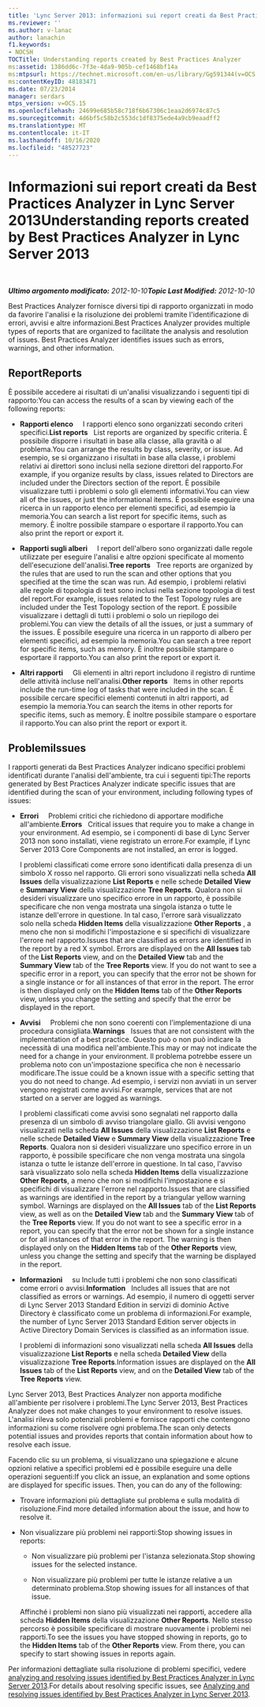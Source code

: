 ```yaml
---
title: 'Lync Server 2013: informazioni sui report creati da Best Practices Analyzer'
ms.reviewer: ''
ms.author: v-lanac
author: lanachin
f1.keywords:
- NOCSH
TOCTitle: Understanding reports created by Best Practices Analyzer
ms:assetid: 1386dd6c-7f3e-4da9-905b-cef1468bf14a
ms:mtpsurl: https://technet.microsoft.com/en-us/library/Gg591344(v=OCS.15)
ms:contentKeyID: 48183471
ms.date: 07/23/2014
manager: serdars
mtps_version: v=OCS.15
ms.openlocfilehash: 24699e685b58c718f6b67306c1eaa2d6974c87c5
ms.sourcegitcommit: 4d6bf5c58b2c553dc1df8375ede4a9cb9eaadff2
ms.translationtype: MT
ms.contentlocale: it-IT
ms.lasthandoff: 10/16/2020
ms.locfileid: "48527723"
---
```

# <a name="understanding-reports-created-by-best-practices-analyzer-in-lync-server-2013"></a><span data-ttu-id="33100-102">Informazioni sui report creati da Best Practices Analyzer in Lync Server 2013</span><span class="sxs-lookup"><span data-stu-id="33100-102">Understanding reports created by Best Practices Analyzer in Lync Server 2013</span></span>

<div data-xmlns="http://www.w3.org/1999/xhtml">

<div class="topic" data-xmlns="http://www.w3.org/1999/xhtml" data-msxsl="urn:schemas-microsoft-com:xslt" data-cs="https://msdn.microsoft.com/">

<div data-asp="https://msdn2.microsoft.com/asp">



</div>

<div id="mainSection">

<div id="mainBody">

<span> </span>

<span data-ttu-id="33100-103">_**Ultimo argomento modificato:** 2012-10-10_</span><span class="sxs-lookup"><span data-stu-id="33100-103">_**Topic Last Modified:** 2012-10-10_</span></span>

<span data-ttu-id="33100-p101">Best Practices Analyzer fornisce diversi tipi di rapporto organizzati in modo da favorire l'analisi e la risoluzione dei problemi tramite l'identificazione di errori, avvisi e altre informazioni.</span><span class="sxs-lookup"><span data-stu-id="33100-p101">Best Practices Analyzer provides multiple types of reports that are organized to facilitate the analysis and resolution of issues. Best Practices Analyzer identifies issues such as errors, warnings, and other information.</span></span>

<div>

## <a name="reports"></a><span data-ttu-id="33100-106">Report</span><span class="sxs-lookup"><span data-stu-id="33100-106">Reports</span></span>

<span data-ttu-id="33100-107">È possibile accedere ai risultati di un'analisi visualizzando i seguenti tipi di rapporto:</span><span class="sxs-lookup"><span data-stu-id="33100-107">You can access the results of a scan by viewing each of the following reports:</span></span>

  - <span data-ttu-id="33100-108">**Rapporti elenco**     I rapporti elenco sono organizzati secondo criteri specifici.</span><span class="sxs-lookup"><span data-stu-id="33100-108">**List reports**   List reports are organized by specific criteria.</span></span> <span data-ttu-id="33100-109">È possibile disporre i risultati in base alla classe, alla gravità o al problema.</span><span class="sxs-lookup"><span data-stu-id="33100-109">You can arrange the results by class, severity, or issue.</span></span> <span data-ttu-id="33100-110">Ad esempio, se si organizzano i risultati in base alla classe, i problemi relativi ai direttori sono inclusi nella sezione direttori del rapporto.</span><span class="sxs-lookup"><span data-stu-id="33100-110">For example, if you organize results by class, issues related to Directors are included under the Directors section of the report.</span></span> <span data-ttu-id="33100-111">È possibile visualizzare tutti i problemi o solo gli elementi informativi.</span><span class="sxs-lookup"><span data-stu-id="33100-111">You can view all of the issues, or just the informational items.</span></span> <span data-ttu-id="33100-112">È possibile eseguire una ricerca in un rapporto elenco per elementi specifici, ad esempio la memoria.</span><span class="sxs-lookup"><span data-stu-id="33100-112">You can search a list report for specific items, such as memory.</span></span> <span data-ttu-id="33100-113">È inoltre possibile stampare o esportare il rapporto.</span><span class="sxs-lookup"><span data-stu-id="33100-113">You can also print the report or export it.</span></span>

  - <span data-ttu-id="33100-114">**Rapporti sugli alberi**     I report dell'albero sono organizzati dalle regole utilizzate per eseguire l'analisi e altre opzioni specificate al momento dell'esecuzione dell'analisi.</span><span class="sxs-lookup"><span data-stu-id="33100-114">**Tree reports**   Tree reports are organized by the rules that are used to run the scan and other options that you specified at the time the scan was run.</span></span> <span data-ttu-id="33100-115">Ad esempio, i problemi relativi alle regole di topologia di test sono inclusi nella sezione topologia di test del report.</span><span class="sxs-lookup"><span data-stu-id="33100-115">For example, issues related to the Test Topology rules are included under the Test Topology section of the report.</span></span> <span data-ttu-id="33100-116">È possibile visualizzare i dettagli di tutti i problemi o solo un riepilogo dei problemi.</span><span class="sxs-lookup"><span data-stu-id="33100-116">You can view the details of all the issues, or just a summary of the issues.</span></span> <span data-ttu-id="33100-117">È possibile eseguire una ricerca in un rapporto di albero per elementi specifici, ad esempio la memoria.</span><span class="sxs-lookup"><span data-stu-id="33100-117">You can search a tree report for specific items, such as memory.</span></span> <span data-ttu-id="33100-118">È inoltre possibile stampare o esportare il rapporto.</span><span class="sxs-lookup"><span data-stu-id="33100-118">You can also print the report or export it.</span></span>

  - <span data-ttu-id="33100-119">**Altri rapporti**     Gli elementi in altri report includono il registro di runtime delle attività incluse nell'analisi.</span><span class="sxs-lookup"><span data-stu-id="33100-119">**Other reports**   Items in other reports include the run-time log of tasks that were included in the scan.</span></span> <span data-ttu-id="33100-120">È possibile cercare specifici elementi contenuti in altri rapporti, ad esempio la memoria.</span><span class="sxs-lookup"><span data-stu-id="33100-120">You can search the items in other reports for specific items, such as memory.</span></span> <span data-ttu-id="33100-121">È inoltre possibile stampare o esportare il rapporto.</span><span class="sxs-lookup"><span data-stu-id="33100-121">You can also print the report or export it.</span></span>

</div>

<div>

## <a name="issues"></a><span data-ttu-id="33100-122">Problemi</span><span class="sxs-lookup"><span data-stu-id="33100-122">Issues</span></span>

<span data-ttu-id="33100-123">I rapporti generati da Best Practices Analyzer indicano specifici problemi identificati durante l'analisi dell'ambiente, tra cui i seguenti tipi:</span><span class="sxs-lookup"><span data-stu-id="33100-123">The reports generated by Best Practices Analyzer indicate specific issues that are identified during the scan of your environment, including following types of issues:</span></span>

  - <span data-ttu-id="33100-124">**Errori**     Problemi critici che richiedono di apportare modifiche all'ambiente.</span><span class="sxs-lookup"><span data-stu-id="33100-124">**Errors**   Critical issues that require you to make a change in your environment.</span></span> <span data-ttu-id="33100-125">Ad esempio, se i componenti di base di Lync Server 2013 non sono installati, viene registrato un errore.</span><span class="sxs-lookup"><span data-stu-id="33100-125">For example, if Lync Server 2013 Core Components are not installed, an error is logged.</span></span>

    <span data-ttu-id="33100-p106">I problemi classificati come errore sono identificati dalla presenza di un simbolo X rosso nel rapporto. Gli errori sono visualizzati nella scheda **All Issues** della visualizzazione **List Reports** e nelle schede **Detailed View** e **Summary View** della visualizzazione **Tree Reports**. Qualora non si desideri visualizzare uno specifico errore in un rapporto, è possibile specificare che non venga mostrata una singola istanza o tutte le istanze dell'errore in questione. In tal caso, l'errore sarà visualizzato solo nella scheda **Hidden Items** della visualizzazione **Other Reports** , a meno che non si modifichi l'impostazione e si specifichi di visualizzare l'errore nel rapporto.</span><span class="sxs-lookup"><span data-stu-id="33100-p106">Issues that are classified as errors are identified in the report by a red X symbol. Errors are displayed on the **All Issues** tab of the **List Reports** view, and on the **Detailed View** tab and the **Summary View** tab of the **Tree Reports** view. If you do not want to see a specific error in a report, you can specify that the error not be shown for a single instance or for all instances of that error in the report. The error is then displayed only on the **Hidden Items** tab of the **Other Reports** view, unless you change the setting and specify that the error be displayed in the report.</span></span>

  - <span data-ttu-id="33100-130">**Avvisi**     Problemi che non sono coerenti con l'implementazione di una procedura consigliata.</span><span class="sxs-lookup"><span data-stu-id="33100-130">**Warnings**   Issues that are not consistent with the implementation of a best practice.</span></span> <span data-ttu-id="33100-131">Questo può o non può indicare la necessità di una modifica nell'ambiente.</span><span class="sxs-lookup"><span data-stu-id="33100-131">This may or may not indicate the need for a change in your environment.</span></span> <span data-ttu-id="33100-132">Il problema potrebbe essere un problema noto con un'impostazione specifica che non è necessario modificare.</span><span class="sxs-lookup"><span data-stu-id="33100-132">The issue could be a known issue with a specific setting that you do not need to change.</span></span> <span data-ttu-id="33100-133">Ad esempio, i servizi non avviati in un server vengono registrati come avvisi.</span><span class="sxs-lookup"><span data-stu-id="33100-133">For example, services that are not started on a server are logged as warnings.</span></span>

    <span data-ttu-id="33100-p108">I problemi classificati come avvisi sono segnalati nel rapporto dalla presenza di un simbolo di avviso triangolare giallo. Gli avvisi vengono visualizzati nella scheda **All Issues** della visualizzazione **List Reports**  e nelle schede **Detailed View** e **Summary View** della visualizzazione **Tree Reports**. Qualora non si desideri visualizzare uno specifico errore in un rapporto, è possibile specificare che non venga mostrata una singola istanza o tutte le istanze dell'errore in questione. In tal caso, l'avviso sarà visualizzato solo nella scheda  **Hidden Items** della visualizzazione **Other Reports**,  a meno che non si modifichi l'impostazione e si specifichi di visualizzare l'errore nel rapporto.</span><span class="sxs-lookup"><span data-stu-id="33100-p108">Issues that are classified as warnings are identified in the report by a triangular yellow warning symbol. Warnings are displayed on the **All Issues** tab of the **List Reports** view, as well as on the **Detailed View** tab and the **Summary View** tab of the **Tree Reports** view. If you do not want to see a specific error in a report, you can specify that the error not be shown for a single instance or for all instances of that error in the report. The warning is then displayed only on the **Hidden Items** tab of the **Other Reports** view, unless you change the setting and specify that the warning be displayed in the report.</span></span>

  - <span data-ttu-id="33100-138">**Informazioni**     su Include tutti i problemi che non sono classificati come errori o avvisi.</span><span class="sxs-lookup"><span data-stu-id="33100-138">**Information**   Includes all issues that are not classified as errors or warnings.</span></span> <span data-ttu-id="33100-139">Ad esempio, il numero di oggetti server di Lync Server 2013 Standard Edition in servizi di dominio Active Directory è classificato come un problema di informazioni.</span><span class="sxs-lookup"><span data-stu-id="33100-139">For example, the number of Lync Server 2013 Standard Edition server objects in Active Directory Domain Services is classified as an information issue.</span></span>

    <span data-ttu-id="33100-140">I problemi di informazioni sono visualizzati nella scheda **All Issues** della visualizzazione **List Reports** e nella scheda **Detailed View** della visualizzazione **Tree Reports**.</span><span class="sxs-lookup"><span data-stu-id="33100-140">Information issues are displayed on the **All Issues** tab of the **List Reports** view, and on the **Detailed View** tab of the **Tree Reports** view.</span></span>

<span data-ttu-id="33100-141">Lync Server 2013, Best Practices Analyzer non apporta modifiche all'ambiente per risolvere i problemi.</span><span class="sxs-lookup"><span data-stu-id="33100-141">The Lync Server 2013, Best Practices Analyzer does not make changes to your environment to resolve issues.</span></span> <span data-ttu-id="33100-142">L'analisi rileva solo potenziali problemi e fornisce rapporti che contengono informazioni su come risolvere ogni problema.</span><span class="sxs-lookup"><span data-stu-id="33100-142">The scan only detects potential issues and provides reports that contain information about how to resolve each issue.</span></span>

<span data-ttu-id="33100-p111">Facendo clic su un problema, si visualizzano una spiegazione e alcune opzioni relative a specifici problemi ed è possibile eseguire una delle operazioni seguenti:</span><span class="sxs-lookup"><span data-stu-id="33100-p111">If you click an issue, an explanation and some options are displayed for specific issues. Then, you can do any of the following:</span></span>

  - <span data-ttu-id="33100-145">Trovare informazioni più dettagliate sul problema e sulla modalità di risoluzione.</span><span class="sxs-lookup"><span data-stu-id="33100-145">Find more detailed information about the issue, and how to resolve it.</span></span>

  - <span data-ttu-id="33100-146">Non visualizzare più problemi nei rapporti:</span><span class="sxs-lookup"><span data-stu-id="33100-146">Stop showing issues in reports:</span></span>

      - <span data-ttu-id="33100-147">Non visualizzare più problemi per l'istanza selezionata.</span><span class="sxs-lookup"><span data-stu-id="33100-147">Stop showing issues for the selected instance.</span></span>

      - <span data-ttu-id="33100-148">Non visualizzare più problemi per tutte le istanze relative a un determinato problema.</span><span class="sxs-lookup"><span data-stu-id="33100-148">Stop showing issues for all instances of that issue.</span></span>

    <span data-ttu-id="33100-p112">Affinché i problemi non siano più visualizzati nei rapporti, accedere alla scheda **Hidden Items** della visualizzazione **Other Reports**. Nello stesso percorso è possibile specificare di mostrare nuovamente i problemi nei rapporti.</span><span class="sxs-lookup"><span data-stu-id="33100-p112">To see the issues you have stopped showing in reports, go to the **Hidden Items** tab of the **Other Reports** view. From there, you can specify to start showing issues in reports again.</span></span>

<span data-ttu-id="33100-151">Per informazioni dettagliate sulla risoluzione di problemi specifici, vedere [analyzing and resolving issues identified by Best Practices Analyzer in Lync Server 2013](lync-server-2013-analyzing-and-resolving-issues-identified-by-best-practices-analyzer.md).</span><span class="sxs-lookup"><span data-stu-id="33100-151">For details about resolving specific issues, see [Analyzing and resolving issues identified by Best Practices Analyzer in Lync Server 2013](lync-server-2013-analyzing-and-resolving-issues-identified-by-best-practices-analyzer.md).</span></span>

</div>

</div>

<span> </span>

</div>

</div>

</div>
